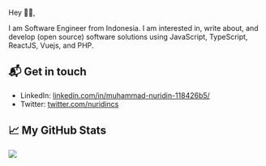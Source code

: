 Hey 👋🏻,

I am Software Engineer from Indonesia. I am interested in, write about, and develop (open source) software solutions
using JavaScript, TypeScript, ReactJS, Vuejs, and PHP.

<!-- You can see what I am currently up to on [nuridincs.site][1]. -->

## 📬 Get in touch

<!-- - Web: [nuridincs.me][1] -->
- LinkedIn: [linkedin.com/in/muhammad-nuridin-118426b5/][2]
- Twitter: [twitter.com/nuridincs][3]

## &#x1f4c8; My GitHub Stats

<a href="https://github.com/nuridincs/nuridincs">
  <img align="center" src="https://github-readme-stats.vercel.app/api/top-langs/?username=nuridincs&hide=java,html&title_color=000000&text_color=000000" />
</a>

<!-- <a href="https://github.com/nuridincs/nuridincs">
  <img align="center" src="https://github-readme-stats.vercel.app/api?username=nuridincs&show_icons=true&line_height=27&count_private=true&title_color=000000&text_color=000000&icon_color=FAC051" alt="nuridincs's GitHub Stats" />
</a> -->

[1]: https://jalankluar.com
[2]: https://www.linkedin.com/in/muhammad-nuridin-118426b5/
[3]: https://twitter.com/nuridincs
